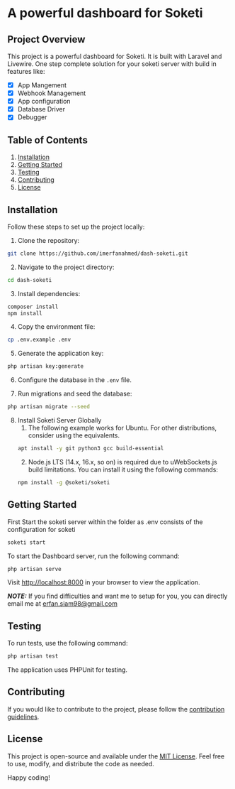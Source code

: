 # A powerful dashboard for Soketi

## Project Overview

This project is a powerful dashboard for Soketi.
It is built with Laravel and Livewire. One step complete solution for your soketi server with build in features like:

- [x] App Mangement
- [x] Webhook Management
- [x] App configuration
- [x] Database Driver
- [x] Debugger

## Table of Contents

1. [Installation](#installation)
2. [Getting Started](#getting-started)
3. [Testing](#testing) 
4. [Contributing](#contributing) 
5. [License](#license)

## Installation

Follow these steps to set up the project locally:

1. Clone the repository:

```bash
git clone https://github.com/imerfanahmed/dash-soketi.git
```

2. Navigate to the project directory:

```bash
cd dash-soketi
```

3. Install dependencies:

```bash
composer install
npm install
```

4. Copy the environment file:

```bash
cp .env.example .env
```

5. Generate the application key:

```bash
php artisan key:generate
```

6. Configure the database in the `.env` file.

7. Run migrations and seed the database:

```bash
php artisan migrate --seed
```

8. Install Soketi Server Globally
   1. The following example works for Ubuntu. For other distributions, consider using the equivalents.
    ``` bash
    apt install -y git python3 gcc build-essential
    ```
   2. Node.js LTS (14.x, 16.x, so on) is required due to uWebSockets.js build limitations. You can install it using the following commands:
    ``` bash
    npm install -g @soketi/soketi
    ```

## Getting Started

First Start the soketi server within the folder as .env consists of the configuration for soketi


```bash
soketi start
```

To start the Dashboard server, run the following command:

```bash
php artisan serve
```

Visit [http://localhost:8000](http://localhost:8000) in your browser to view the application.

**_NOTE:_**  If you find difficulties and want me to setup for you, you can directly email me at erfan.siam98@gmail.com

## Testing

To run tests, use the following command:

```bash
php artisan test
```

The application uses PHPUnit for testing.

## Contributing

If you would like to contribute to the project, please follow the [contribution guidelines](CONTRIBUTING.md).

## License

This project is open-source and available under the [MIT License](LICENSE). Feel free to use, modify, and distribute the code as needed.

Happy coding!
